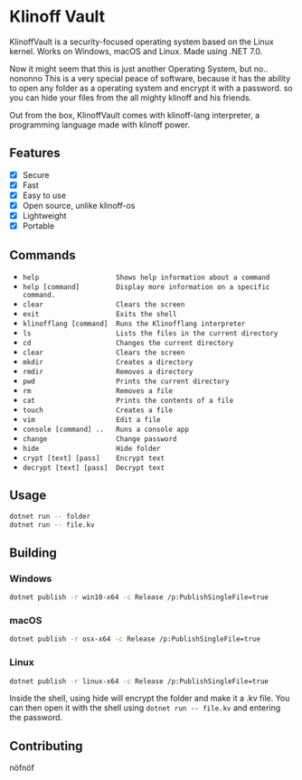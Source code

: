 # Klinoff Vault

KlinoffVault is a security-focused operating system based on the Linux kernel.
Works on Windows, macOS and Linux. Made using .NET 7.0.

Now it might seem that this is just another Operating System, but no.. nononno
This is a very special peace of software, because it has the ability to open any folder as a operating system and encrypt it with a password. so you can hide your files from the all mighty klinoff and his friends.

Out from the box, KlinoffVault comes with klinoff-lang interpreter, a programming language made with klinoff power.

## Features

- [x] Secure
- [x] Fast
- [x] Easy to use
- [x] Open source, unlike klinoff-os
- [x] Lightweight
- [x] Portable

## Commands

- `help                   Shows help information about a command`
- `help [command]         Display more information on a specific command.`
- `clear                  Clears the screen`
- `exit                   Exits the shell`
- `klinofflang [command]  Runs the Klinofflang interpreter`
- `ls                     Lists the files in the current directory`
- `cd                     Changes the current directory`
- `clear                  Clears the screen`
- `mkdir                  Creates a directory`
- `rmdir                  Removes a directory`
- `pwd                    Prints the current directory`
- `rm                     Removes a file`
- `cat                    Prints the contents of a file`
- `touch                  Creates a file`
- `vim                    Edit a file`
- `console [command] ..   Runs a console app`
- `change                 Change password`
- `hide                   Hide folder`
- `crypt [text] [pass]    Encrypt text`
- `decrypt [text] [pass]  Decrypt text`

## Usage

```bash
dotnet run -- folder
dotnet run -- file.kv
```

## Building

### Windows

```bash
dotnet publish -r win10-x64 -c Release /p:PublishSingleFile=true
```

### macOS

```bash
dotnet publish -r osx-x64 -c Release /p:PublishSingleFile=true
```

### Linux

```bash
dotnet publish -r linux-x64 -c Release /p:PublishSingleFile=true
```

Inside the shell, using hide will encrypt the folder and make it a .kv file. You can then open it with the shell using `dotnet run -- file.kv` and entering the password.

## Contributing

nöfnöf
